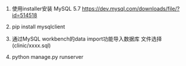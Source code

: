 
1. 使用installer安装 MySQL 5.7 
https://dev.mysql.com/downloads/file/?id=514518

2. pip install mysqlclient

3. 通过MySQL workbench的data import功能导入数据库
文件选择(clinic/xxxx.sql)

4. python manage.py runserver